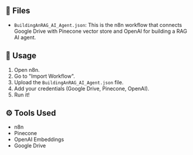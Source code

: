 ## 📁 Files

- `BuildingAnRAG_AI_Agent.json`: This is the n8n workflow that connects Google Drive with Pinecone vector store and OpenAI for building a RAG AI agent.

## 🔧 Usage

1. Open n8n.
2. Go to "Import Workflow".
3. Upload the `BuildingAnRAG_AI_Agent.json` file.
4. Add your credentials (Google Drive, Pinecone, OpenAI).
5. Run it!

## ⚙️ Tools Used

- n8n
- Pinecone
- OpenAI Embeddings
- Google Drive
